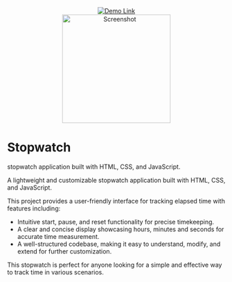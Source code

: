 <div align="center">
    <a href="https://islamhamdaoui.github.io/weather-website/" target="_blank">
        <img src="https://img.shields.io/badge/Demo-Link-brightgreen" alt="Demo Link">
    </a><br>
    <img src="https://github.com/Friizor/Stopwatch/assets/91889739/1ae85be2-c459-41f6-9138-3ec66d38eabf" height="250px" alt="Screenshot">
</div>
<h1> Stopwatch </h1>
stopwatch application built with HTML, CSS, and JavaScript.

<p>A lightweight and customizable stopwatch application built with HTML, CSS, and JavaScript.</p>
<p>This project provides a user-friendly interface for tracking elapsed time with features including:</p>
<ul>
  <li>Intuitive start, pause, and reset functionality for precise timekeeping.</li>
  <li>A clear and concise display showcasing hours, minutes and seconds for accurate time measurement.</li>
  <li>A well-structured codebase, making it easy to understand, modify, and extend for further customization.</li>
</ul>
<p>This stopwatch is perfect for anyone looking for a simple and effective way to track time in various scenarios.</p>
</blockquote>
